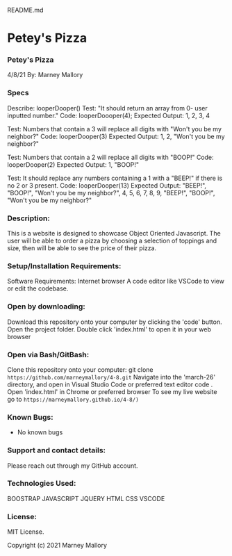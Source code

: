 README.md

# Petey's Pizza

### Petey's Pizza
4/8/21
By: Marney Mallory

### Specs
Describe: looperDooper()
Test: "It should return an array from 0- user inputted number."
Code: looperDoooper(4);
Expected Output: 1, 2, 3, 4

Test: Numbers that contain a 3 will replace all digits with "Won't you be my neighbor?"
Code: looperDooper(3)
Expected Output: 1, 2, "Won't you be my neighbor?"

Test: Numbers that contain a 2 will replace all digits with "BOOP!"
Code: looperDooper(2)
Expected Output: 1, "BOOP!"

Test: It should replace any numbers containing a 1 with a "BEEP!" if there is no 2 or 3 present. 
Code: looperDooper(13)
Expected Output: "BEEP!", "BOOP!", "Won't you be my neighbor?", 4, 5, 6, 7, 8, 9, "BEEP!", "BOOP!", "Won't you be my neighbor?"



### Description:
This is a website is designed to showcase Object Oriented Javascript. The user will be able to order a pizza by choosing a selection of toppings and size, then will be able to see the price of their pizza. 

### Setup/Installation Requirements:
Software Requirements: Internet browser
A code editor like VSCode to view or edit the codebase.

### Open by downloading:
Download this repository onto your computer by clicking the 'code' button.
Open the project folder.
Double click 'index.html' to open it in your web browser

### Open via Bash/GitBash:
Clone this repository onto your computer: git clone `https://github.com/marneymallory/4-8.git`
Navigate into the 'march-26' directory, and open in Visual Studio Code or preferred text editor code .
Open 'index.html' in Chrome or preferred browser
To see my live website go to `https://marneymallory.github.io/4-8/)`

### Known Bugs:
- No known bugs

### Support and contact details:
Please reach out through my GitHub account.

### Technologies Used:
BOOSTRAP
JAVASCRIPT
JQUERY
HTML
CSS
VSCODE

### License:
MIT License.

Copyright (c) 2021 Marney Mallory